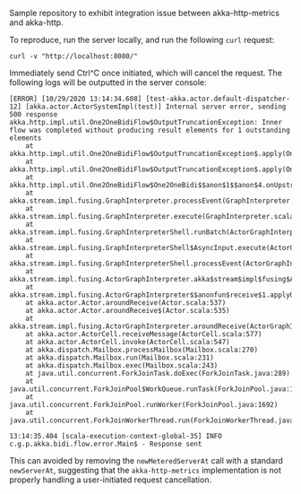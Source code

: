 Sample repository to exhibit integration issue between akka-http-metrics and akka-http.

To reproduce, run the server locally, and run the following `curl` request:

```
curl -v "http://localhost:8080/"
```

Immediately send Ctrl^C once initiated, which will cancel the request. The following logs will be outputted in the server console:

```
[ERROR] [10/29/2020 13:14:34.608] [test-akka.actor.default-dispatcher-12] [akka.actor.ActorSystemImpl(test)] Internal server error, sending 500 response
akka.http.impl.util.One2OneBidiFlow$OutputTruncationException: Inner flow was completed without producing result elements for 1 outstanding elements
	at akka.http.impl.util.One2OneBidiFlow$OutputTruncationException$.apply(One2OneBidiFlow.scala:22)
	at akka.http.impl.util.One2OneBidiFlow$OutputTruncationException$.apply(One2OneBidiFlow.scala:22)
	at akka.http.impl.util.One2OneBidiFlow$One2OneBidi$$anon$1$$anon$4.onUpstreamFinish(One2OneBidiFlow.scala:97)
	at akka.stream.impl.fusing.GraphInterpreter.processEvent(GraphInterpreter.scala:523)
	at akka.stream.impl.fusing.GraphInterpreter.execute(GraphInterpreter.scala:390)
	at akka.stream.impl.fusing.GraphInterpreterShell.runBatch(ActorGraphInterpreter.scala:625)
	at akka.stream.impl.fusing.GraphInterpreterShell$AsyncInput.execute(ActorGraphInterpreter.scala:502)
	at akka.stream.impl.fusing.GraphInterpreterShell.processEvent(ActorGraphInterpreter.scala:600)
	at akka.stream.impl.fusing.ActorGraphInterpreter.akka$stream$impl$fusing$ActorGraphInterpreter$$processEvent(ActorGraphInterpreter.scala:769)
	at akka.stream.impl.fusing.ActorGraphInterpreter$$anonfun$receive$1.applyOrElse(ActorGraphInterpreter.scala:784)
	at akka.actor.Actor.aroundReceive(Actor.scala:537)
	at akka.actor.Actor.aroundReceive$(Actor.scala:535)
	at akka.stream.impl.fusing.ActorGraphInterpreter.aroundReceive(ActorGraphInterpreter.scala:691)
	at akka.actor.ActorCell.receiveMessage(ActorCell.scala:577)
	at akka.actor.ActorCell.invoke(ActorCell.scala:547)
	at akka.dispatch.Mailbox.processMailbox(Mailbox.scala:270)
	at akka.dispatch.Mailbox.run(Mailbox.scala:231)
	at akka.dispatch.Mailbox.exec(Mailbox.scala:243)
	at java.util.concurrent.ForkJoinTask.doExec(ForkJoinTask.java:289)
	at java.util.concurrent.ForkJoinPool$WorkQueue.runTask(ForkJoinPool.java:1056)
	at java.util.concurrent.ForkJoinPool.runWorker(ForkJoinPool.java:1692)
	at java.util.concurrent.ForkJoinWorkerThread.run(ForkJoinWorkerThread.java:157)

13:14:35.404 [scala-execution-context-global-35] INFO  c.g.p.akka.bidi.flow.error.Main$ - Response sent

```

This can avoided by removing the `newMeteredServerAt` call with a standard `newServerAt`, suggesting that the `akka-http-metrics` implementation is not properly handling a user-initiated request cancellation.

